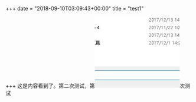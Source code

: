 +++
date = "2018-09-10T03:09:43+00:00"
title = "test1"

+++
这是内容看到了。第二次测试，第![](/uploads/QQ截图20171218174558.jpg)次测试
